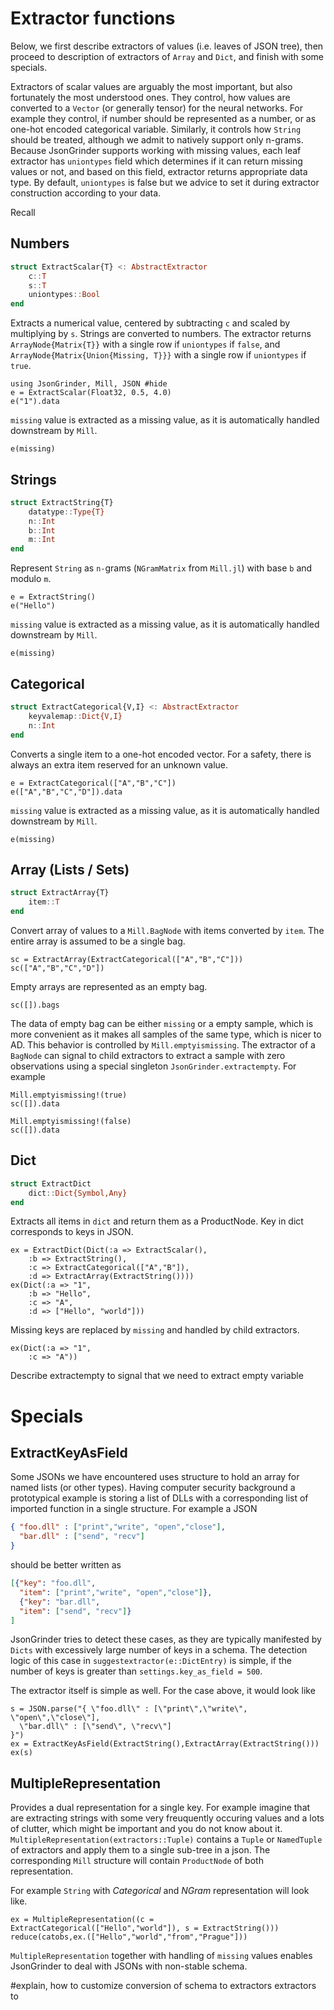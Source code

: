 # Extractor functions

Below, we first describe extractors of values (i.e. leaves of JSON tree), then proceed to description of extractors of `Array` and `Dict`, and finish with some specials.

Extractors of scalar values are arguably the most important, but also fortunately the most understood ones. They control, how values are converted to a `Vector` (or generally tensor) for the neural networks. For example they control, if number should be represented as a number, or as one-hot encoded categorical variable. Similarly, it controls how `String` should be treated, although we admit to natively support only n-grams. Because JsonGrinder supports working with missing values, each leaf extractor has `uniontypes` field which determines if it can return missing values or not, and based on this field, extractor returns appropriate data type.
By default, `uniontypes` is false but we advice to set it during extractor construction according to your data.

Recall

## Numbers
```julia
struct ExtractScalar{T} <: AbstractExtractor
	c::T
	s::T
	uniontypes::Bool
end
```
Extracts a numerical value, centered by subtracting `c` and scaled by multiplying by `s`.
Strings are converted to numbers. The extractor returns `ArrayNode{Matrix{T}}` with a single row if `uniontypes` if `false`, and `ArrayNode{Matrix{Union{Missing, T}}}` with a single row if `uniontypes` if `true`.
```@example 1
using JsonGrinder, Mill, JSON #hide
e = ExtractScalar(Float32, 0.5, 4.0)
e("1").data
```

`missing` value is extracted as a missing value, as it is automatically handled downstream by `Mill`.
```@example 1
e(missing)
```

## Strings
```julia
struct ExtractString{T}
	datatype::Type{T}
	n::Int
	b::Int
	m::Int
end
```
Represent `String` as `n-`grams (`NGramMatrix` from `Mill.jl`) with base `b` and modulo `m`.


```@example 1
e = ExtractString()
e("Hello")
```

`missing` value is extracted as a missing value, as it is automatically handled downstream by `Mill`.
```@example 1
e(missing)
```

## Categorical
```julia
struct ExtractCategorical{V,I} <: AbstractExtractor
	keyvalemap::Dict{V,I}
	n::Int
end
```
Converts a single item to a one-hot encoded vector. For a safety, there is always an
extra item reserved for an unknown value.
```@example 1
e = ExtractCategorical(["A","B","C"])
e(["A","B","C","D"]).data
```

`missing` value is extracted as a missing value, as it is automatically handled downstream by `Mill`.
```@example 1
e(missing)
```

## Array (Lists / Sets)
```julia
struct ExtractArray{T}
	item::T
end
```
Convert array of values to a `Mill.BagNode` with items converted by `item`. The entire array is assumed to be a single bag.

```@example 1
sc = ExtractArray(ExtractCategorical(["A","B","C"]))
sc(["A","B","C","D"])
```

Empty arrays are represented as an empty bag.
```@example 1
sc([]).bags
```
The data of empty bag can be either `missing` or a empty sample, which is more convenient as it makes all samples of the same type, which is nicer to AD. This behavior is controlled by `Mill.emptyismissing`. The extractor of a `BagNode` can signal to child extractors to extract a sample with zero observations using a special singleton `JsonGrinder.extractempty`. For example

```@example 1
Mill.emptyismissing!(true)
sc([]).data
```
```@example 1
Mill.emptyismissing!(false)
sc([]).data
```


## Dict
```julia
struct ExtractDict
	dict::Dict{Symbol,Any}
end

```
Extracts all items in `dict` and return them as a ProductNode. Key in dict corresponds to keys in JSON.
```@example 1
ex = ExtractDict(Dict(:a => ExtractScalar(),
	:b => ExtractString(),
	:c => ExtractCategorical(["A","B"]),
	:d => ExtractArray(ExtractString())))
ex(Dict(:a => "1",
	:b => "Hello",
	:c => "A",
	:d => ["Hello", "world"]))
```

Missing keys are replaced by `missing` and handled by child extractors.
```@example 1
ex(Dict(:a => "1",
	:c => "A"))
```


Describe extractempty to signal that we need to extract empty variable

# Specials

## ExtractKeyAsField
Some JSONs we have encountered uses structure to hold an array for named lists (or other types). Having computer security background a prototypical example is storing a list of DLLs with a corresponding list of imported function in a single structure. For example a JSON
```json
{ "foo.dll" : ["print","write", "open","close"],
  "bar.dll" : ["send", "recv"]
}
```
should be better written as
```json
[{"key": "foo.dll",
  "item": ["print","write", "open","close"]},
  {"key": "bar.dll",
  "item": ["send", "recv"]}
]
```
JsonGrinder tries to detect these cases, as they are typically manifested by `Dicts` with excessively large number of keys in a schema. The detection logic of this case in `suggestextractor(e::DictEntry)` is simple, if the number of keys is greater than `settings.key_as_field = 500`.

The extractor itself is simple as well. For the case above, it would look like
```@example 1
s = JSON.parse("{ \"foo.dll\" : [\"print\",\"write\", \"open\",\"close\"],
  \"bar.dll\" : [\"send\", \"recv\"]
}")
ex = ExtractKeyAsField(ExtractString(),ExtractArray(ExtractString()))
ex(s)
```

## MultipleRepresentation
Provides a dual representation for a single key. For example imagine that are extracting strings with some very freuquently occuring values and a lots of clutter, which might be important and you do not know about it. `MultipleRepresentation(extractors::Tuple)` contains a `Tuple` or `NamedTuple` of extractors and apply them to a single sub-tree in a json. The corresponding `Mill` structure will contain `ProductNode` of both representation.

 For example `String` with *Categorical* and *NGram* representation will look like.
```@example 1
ex = MultipleRepresentation((c = ExtractCategorical(["Hello","world"]), s = ExtractString()))
reduce(catobs,ex.(["Hello","world","from","Prague"]))
```

`MultipleRepresentation` together with handling of `missing` values enables JsonGrinder to deal with JSONs with non-stable schema.


#explain, how to customize conversion of schema to extractors extractors to
